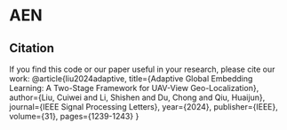# AEN

## Citation
If you find this code or our paper useful in your research, please cite our work:
@article{liu2024adaptive,
  title={Adaptive Global Embedding Learning: A Two-Stage Framework for UAV-View Geo-Localization},
  author={Liu, Cuiwei and Li, Shishen and Du, Chong and Qiu, Huaijun},
  journal={IEEE Signal Processing Letters},
  year={2024},
  publisher={IEEE},
  volume={31},
  pages={1239-1243}
}
